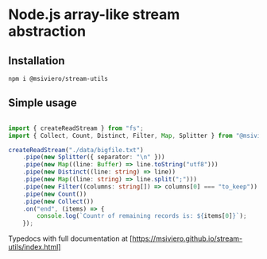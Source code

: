 # Node.js array-like stream abstraction

## Installation
```
npm i @msiviero/stream-utils
```

## Simple usage

```typescript

import { createReadStream } from "fs";
import { Collect, Count, Distinct, Filter, Map, Splitter } from "@msiviero/stream-utils";

createReadStream("./data/bigfile.txt")
    .pipe(new Splitter({ separator: "\n" }))
    .pipe(new Map((line: Buffer) => line.toString("utf8")))
    .pipe(new Distinct((line: string) => line))
    .pipe(new Map((line: string) => line.split(";")))
    .pipe(new Filter((columns: string[]) => columns[0] === "to_keep"))
    .pipe(new Count())
    .pipe(new Collect())
    .on("end", (items) => {
        console.log(`Countr of remaining records is: ${items[0]}`);
    });
```

Typedocs with full documentation at [https://msiviero.github.io/stream-utils/index.html]
